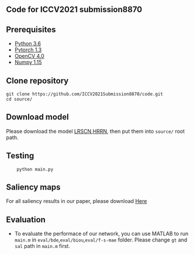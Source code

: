 ## Code for ICCV2021 submission8870

## Prerequisites
- [Python 3.6](https://www.python.org/)
- [Pytorch 1.3](http://pytorch.org/)
- [OpenCV 4.0](https://opencv.org/)
- [Numpy 1.15](https://numpy.org/)

## Clone repository
```shell
git clone https://github.com/ICCV2021Submission8870/code.git
cd source/
```

## Download model
Please download the model [LRSCN](https://drive.google.com/file/d/1EuIpupCLmuHTDKJ2ZLVBPgg5b_ill9xL/view?usp=sharing),[HRRN](https://drive.google.com/file/d/1CCBap1EDf7nbw4QWZMVa0H9VqeVBqoLL/view?usp=sharing), then put them into `source/` root path.

## Testing
```shell
    python main.py
```

## Saliency maps 
For all saliency results in our paper, please download [Here](https://drive.google.com/file/d/18Hgvon111wpVLna3niEuOBRyQTElvHSv/view?usp=sharing)

## Evaluation
- To evaluate the performace of our network, you can use MATLAB to run `main.m` in `eval/bde`,`eval/biou`,`eval/f-s-mae` folder. Please change `gt` and `sal` path in `main.m` first.
